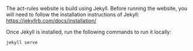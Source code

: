 The act-rules website is build using Jekyll. Before running the website, you will need to follow the installation instructions of Jekyll: https://jekyllrb.com/docs/installation/

Once Jekyll is installed, run the following commands to run it locally:

```
jekyll serve

```
